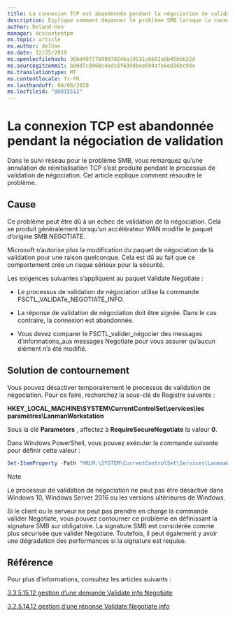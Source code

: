 ```yaml
---
title: La connexion TCP est abandonnée pendant la négociation de validation
description: Explique comment dépanner le problème SMB lorsque la connexion TCP est abandonnée lors de l’instruction Validate Negotiate.
author: Deland-Han
manager: dcscontentpm
ms.topic: article
ms.author: delhan
ms.date: 12/25/2019
ms.openlocfilehash: 36bd49777899870246a19531c6681a5b45bb622d
ms.sourcegitcommit: b00d7c8968c4adc8f699dbee694afe6ed36bc9de
ms.translationtype: MT
ms.contentlocale: fr-FR
ms.lasthandoff: 04/08/2020
ms.locfileid: "80815512"
---
```

# <a name="tcp-connection-is-aborted-during-validate-negotiate"></a>La connexion TCP est abandonnée pendant la négociation de validation

Dans le suivi réseau pour le problème SMB, vous remarquez qu’une annulation de réinitialisation TCP s’est produite pendant le processus de validation de négociation. Cet article explique comment résoudre le problème.

## <a name="cause"></a>Cause

Ce problème peut être dû à un échec de validation de la négociation. Cela se produit généralement lorsqu’un accélérateur WAN modifie le paquet d’origine SMB NEGOTIATE.

Microsoft n’autorise plus la modification du paquet de négociation de la validation pour une raison quelconque. Cela est dû au fait que ce comportement crée un risque sérieux pour la sécurité.

Les exigences suivantes s’appliquent au paquet Validate Negotiate :

- Le processus de validation de négociation utilise la commande FSCTL\_VALIDATe\_NEGOTIATE\_INFO.

- La réponse de validation de négociation doit être signée. Dans le cas contraire, la connexion est abandonnée.

- Vous devez comparer le FSCTL\_valider\_négocier des messages d’informations\_aux messages Negotiate pour vous assurer qu’aucun élément n’a été modifié.

## <a name="workaround"></a>Solution de contournement

Vous pouvez désactiver temporairement le processus de validation de négociation. Pour ce faire, recherchez la sous-clé de Registre suivante :

**HKEY\_LOCAL\_MACHINE\\SYSTEM\\CurrentControlSet\\services\\les paramètres\\LanmanWorkstation**

Sous la clé **Parameters** , affectez à **RequireSecureNegotiate** la valeur **0**.

Dans Windows PowerShell, vous pouvez exécuter la commande suivante pour définir cette valeur :

```PowerShell
Set-ItemProperty -Path "HKLM:\SYSTEM\CurrentControlSet\Services\LanmanWorkstation\Parameters" RequireSecureNegotiate -Value 0 -Force
```

> [!NOTE]
> Le processus de validation de négociation ne peut pas être désactivé dans Windows 10, Windows Server 2016 ou les versions ultérieures de Windows.

Si le client ou le serveur ne peut pas prendre en charge la commande valider Negotiate, vous pouvez contourner ce problème en définissant la signature SMB sur obligatoire. La signature SMB est considérée comme plus sécurisée que valider Negotiate. Toutefois, il peut également y avoir une dégradation des performances si la signature est requise.

## <a name="reference"></a>Référence

Pour plus d’informations, consultez les articles suivants :

[3.3.5.15.12 gestion d’une demande Validate info Negotiate](https://docs.microsoft.com/openspecs/windows_protocols/ms-smb2/0b7803eb-d561-48a4-8654-327803f59ec6)

[3.2.5.14.12 gestion d’une réponse Validate Negotiate info](https://docs.microsoft.com/openspecs/windows_protocols/ms-smb2/6a5bc90d-3c08-4498-905b-e7dab30b2e0e)
